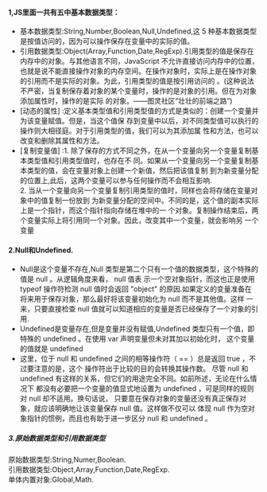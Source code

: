 #### 1,JS里面一共有五中基本数据类型：
- 基本数据类型:String,Number,Boolean,Null,Undefined,这 5 种基本数据类型是按值访问的，因为可以操作保存在变量中的实际的值。  
- 引用数据类型:Object(Array,Function,Date,RegExp).引用类型的值是保存在内存中的对象。与其他语言不同，JavaScript 不允许直接访问内存中的位置，
也就是说不能直接操作对象的内存空间。在操作对象时，实际上是在操作对象的引用而不是实际的对象。为此，引用类型的值是按引用访问的
。(这种说法不严密，当复制保存着对象的某个变量时，操作的是对象的引用。但在为对象添加属性时，操作的是实际
的对象。——图灵社区“壮壮的前端之路”)
- [动态的属性] :定义基本类型值和引用类型值的方式是类似的：创建一个变量并为该变量赋值。但是，当这个值保
  存到变量中以后，对不同类型值可以执行的操作则大相径庭。对于引用类型的值，我们可以为其添加属
  性和方法，也可以改变和删除其属性和方法。  
- [复制变量值] :1. 除了保存的方式不同之外，在从一个变量向另一个变量复制基本类型值和引用类型值时，也存在不
         同。如果从一个变量向另一个变量复制基本类型的值，会在变量对象上创建一个新值，然后把该值复制
         到为新变量分配的位置上,此后，这两个变量可以参与任何操作而不会相互影响.  
         2. 当从一个变量向另一个变量复制引用类型的值时，同样也会将存储在变量对象中的值复制一份放到
                                             为新变量分配的空间中。不同的是，这个值的副本实际上是一个指针，而这个指针指向存储在堆中的一
                                             个对象。复制操作结束后，两个变量实际上将引用同一个对象。因此，改变其中一个变量，就会影响另
                                             一个变量
#### 2.Null和Undefined.
- Null是这个变量不存在,Null 类型是第二个只有一个值的数据类型，这个特殊的值是 null 。从逻辑角度来看， null 值表
示一个空对象指针，而这也正是使用 typeof 操作符检测 null 值时会返回 "object" 的原因.如果定义的变量准备在将来用于保存对象，那么最好将该变量初始化为 null 而不是其他值。这样
                                                      一来，只要直接检查 null 值就可以知道相应的变量是否已经保存了一个对象的引用.  
- Undefined是变量存在,但是变量并没有赋值,Undefined 类型只有一个值，即特殊的 undefined 。在使用 var 声明变量但未对其加以初始化时，
这个变量的值就是 undefined
- 这里，位于 null 和 undefined 之间的相等操作符（ == ）总是返回 true ，不过要注意的是，这个
  操作符出于比较的目的会转换其操作数。
  尽管 null 和 undefined 有这样的关系，但它们的用途完全不同。如前所述，无论在什么情况下
  都没有必要把一个变量的值显式地设置为 undefined ，可是同样的规则对 null 却不适用。换句话说，
  只要意在保存对象的变量还没有真正保存对象，就应该明确地让该变量保存 null 值。这样做不仅可以
  体现 null 作为空对象指针的惯例，而且也有助于进一步区分 null 和 undefined 。
##### 3.原始数据类型和引用数据类型
原始数据类型:String,Numer,Boolean.  
引用数据类型:Object,Array,Function,Date,RegExp.  
单体内置对象:Global,Math.

